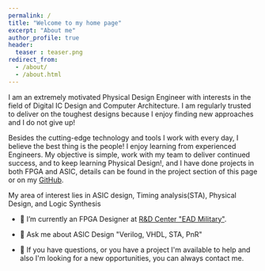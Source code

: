 ```yaml
---
permalink: /
title: "Welcome to my home page"
excerpt: "About me"
author_profile: true
header:
  teaser : teaser.png
redirect_from: 
  - /about/
  - /about.html
---
```


I am an extremely motivated Physical Design Engineer with interests in the field of Digital IC Design and Computer Architecture. I am regularly trusted to deliver on the toughest designs because I enjoy finding new approaches and I do not give up!

Besides the cutting-edge technology and tools I work with every day, I believe the best thing is the people! I enjoy learning from experienced Engineers. My objective is simple, work with my team to deliver continued success, and to keep learning Physical Design!, and I have done projects in both FPGA and ASIC, details can be found in the project section of this page or on my [GitHub](https://github.com/abdelazeem201).

My area of interest lies in ASIC design, Timing analysis(STA), Physical Design, and Logic Synthesis

- 🔭 I’m currently an FPGA Designer at [R&D Center "EAD Military"](http://www.mtc.edu.eg/mtcwebsite/ResearchCenter.aspx).

- 💬 Ask me about ASIC Design "Verilog, VHDL, STA, PnR"

- 💼 If you have questions, or you have a project I'm available to help and also I'm looking for a new opportunities, you can always contact me.

 

